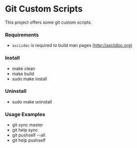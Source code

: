 # Git Custom Scripts #

This project offers some git custom scripts.

### Requirements ###

* `asciidoc` is required to build man pages [(http://asciidoc.org)](http://asciidoc.org)

### Install ###

* make clean
* make build
* sudo make install

### Uninstall ###

* sudo make uninstall

### Usage Examples ###

* git sync master
* git help sync
* git pushself --all
* git help pushself

